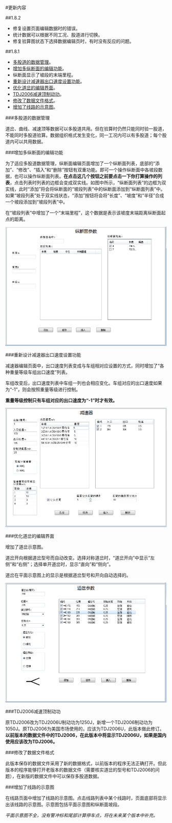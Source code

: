 #更新内容

##1.8.2

- 修复设置页面编辑数据时的错误。
- 统计数据可以根据不同工况、股道进行切换。
- 修复验算图状态下选择数据编辑页时，有时没有反应的问题。

##1.8.1
- [多股道的数据管理](#多股道的数据管理)。
- [增加多纵断面的编辑功能](#增加多纵断面的编辑功能)。
- 纵断面显示了坡段的末端里程。
- [重新设计减速器出口速度设置功能](#重新设计减速器出口速度设置功能)。
- [优化道岔的编辑界面](#优化道岔的编辑界面)。
- [TDJ2006减速顶制动功](#TDJ2006减速顶制动功)。
- [修改了数据文件格式](#修改了数据文件格式)。
- [增加了线路的示意图](#增加了线路的示意图)。

###多股道的数据管理

道岔、曲线、减速顶等数据可以多股道共用。但在验算时仍然只能同时验一股道，不能同时多股道验算。数据组织格式发生变化，同一工况内可以有多股道；每个股道内可以共用数据。

###增加多纵断面的编辑功能

为了适应多股道数据管理，纵断面编辑页面增加了一个纵断面列表，底部的“添加”、“修改”、“插入”和“删除”按钮有双重功能。即可一个操作纵断面中各坡段数据，也可以操作纵断面列表。**在点击这几个按钮之前要点击一下你打算操作的列表**，点击列表时列表的边框会变成双实线。如图中所示，“纵断面列表”的边框为双实线，此时“添加”将会将纵断面的“坡段列表”中的纵断面添加到“纵断面列表”中。如果“坡段列表”处于双实线状态，“添加”按钮将会将“长度”、“坡度”和“半径”合成一个坡段添加到“坡段列表”中。

在“坡段列表”中增加了一个“末端里程”，这个数据是表示该坡度末端距离纵断面起点的距离。

![纵断面编辑页面](images/ProfileEdit1.8.1.png)

###重新设计减速器出口速度设置功能

减速器编辑页面中，出口速度列表变成与车组相对应设置的方式，同时增加了“各种重量等级车组出口速度”列表。

车组改变后，出口速度列表中车组一列也会相应变化。车组对应的出口速度如果为“-1”，则会按照重量等级进行控制。

**重量等级控制只有车组对应的出口速度为“-1”时才有效。**

![减速器编辑页面](images/TrackRetarderEdit1.8.1.png)

###优化道岔的编辑界面

增加了道岔示意图。

道岔开向根据道岔型号而自动改变。选择对称道岔时，“道岔开向”中显示“左侧”和“右侧”；选择单开道岔时，显示“直向”和“侧向”。

道岔在平面示意图上的显示是根据道岔型号和开向自动选择的。

![道岔编辑页面](images/SwitchEdit1.8.1.png)


###TDJ2006减速顶制动功

原TDJ2006改为TDJ2006U制动功为1250J，新增一个TDJ2006制动功为1050J。原TDJ2006为美国市场使用的，应该为TDJ2006U，此版本做此修订。**以前版本的数据文件中的TDJ2006，在此版本中将显示TDJ2006U，如果是国内使用应该改为TDJ2006。**

###修改了数据文件格式

此版本保存的数据文件采用了新的数据格式，以前版本的程序无法正确打开。但此版本的程序能够打开老版本的数据文件（需要核实道岔的型号和TDJ2006的问题），在新版的数据文件中可以保存多股道数据。

###增加了线路的示意图

在线路页面中增加了线路的示意图。点击线路列表中某个线路时，页面底部将显示出该线路的示意图。示意图包括平面示意图和纵断面坡段。

*平面示意图不全，没有警冲标和尾部计算停车点，将在未来某个版本中补充。*